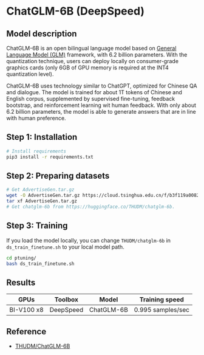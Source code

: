 # ChatGLM-6B (DeepSpeed)

## Model description

ChatGLM-6B is an open bilingual language model based on [General Language Model (GLM)](https://github.com/THUDM/GLM)
framework, with 6.2 billion parameters. With the quantization technique, users can deploy locally on consumer-grade
graphics cards (only 6GB of GPU memory is required at the INT4 quantization level).

ChatGLM-6B uses technology similar to ChatGPT, optimized for Chinese QA and dialogue. The model is trained for about 1T
tokens of Chinese and English corpus, supplemented by supervised fine-tuning, feedback bootstrap, and reinforcement
learning wit human feedback. With only about 6.2 billion parameters, the model is able to generate answers that are in
line with human preference.

## Step 1: Installation

```sh
# Install requirements
pip3 install -r requirements.txt
```

## Step 2: Preparing datasets

```sh
# Get AdvertiseGen.tar.gz
wget -O AdvertiseGen.tar.gz https://cloud.tsinghua.edu.cn/f/b3f119a008264b1cabd1/?dl=1
tar xf AdvertiseGen.tar.gz
# Get chatglm-6b from https://huggingface.co/THUDM/chatglm-6b.
```

## Step 3: Training

If you load the model locally, you can change `THUDM/chatglm-6b` in `ds_train_finetune.sh` to your local model path.

```sh
cd ptuning/
bash ds_train_finetune.sh
```

## Results

| GPUs       | Toolbox   | Model      | Training speed    |
|------------|-----------|------------|-------------------|
| BI-V100 x8 | DeepSpeed | ChatGLM-6B | 0.995 samples/sec |

## Reference

- [THUDM/ChatGLM-6B](https://github.com/THUDM/ChatGLM-6B)
